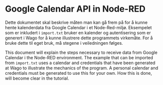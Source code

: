 # Google Calendar API in Node-RED

Dette dokumentet skal beskrive måten man kan gå frem på for å kunne hente kalenderdata fra Google Calendar i et Node-Red-miljø. 
Eksempelet som er inkludert i ```import.txt``` bruker en kalender og autentisering som er generert i Wago for å kunne illustrere dette 
programmets virkemåte. For å bruke dette til eget bruk, må stegene i veiledningen følges.

This document will explain the steps necessary to receive data from Google Calendar i the Node-RED environment. The example that can be
imported from ```import.txt``` uses a calendar and credentials that have been generated at Wago to illustrate the mechanics of the
program. A personal calendar and credentials must be generated to use this for your own. How this is done, will become clear in the tutorial. 
